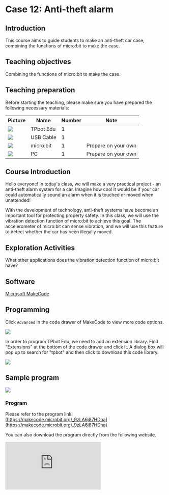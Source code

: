 ﻿---
sidebar_position: 12
sidebar_label: Anti-theft alarm
---

# Case 12: Anti-theft alarm

## Introduction

This course aims to guide students to make an anti-theft car case, combining the functions of micro:bit to make the case.

## Teaching objectives

Combining the functions of micro:bit to make the case.

## Teaching preparation

Before starting the teaching, please make sure you have prepared the following necessary materials:

| Picture | Name | Number | Note |
|---|---|---|---|
| ![](https://wiki-media-ef.oss-cn-hongkong.aliyuncs.com/docs/microbit/microbit-smart-car/microbit-tpbot-edu/TPBot_tianpeng_edu.png)| TPbot Edu | 1 |   |
| ![](https://wiki-media-ef.oss-cn-hongkong.aliyuncs.com/docs/microbit/interesting-case/cutebot-fun-football-game-kit/cases-libraries/images/USB-data-cable.png) | USB Cable | 1 |   |
| ![](https://wiki-media-ef.oss-cn-hongkong.aliyuncs.com/docs/microbit/interesting-case/cutebot-fun-football-game-kit/cases-libraries/images/microbit.png) | micro:bit | 1 | Prepare on your own |
| ![](https://wiki-media-ef.oss-cn-hongkong.aliyuncs.com/docs/microbit/interesting-case/cutebot-fun-football-game-kit/cases-libraries/images/pc.png) | PC | 1 | Prepare on your own |

## Course Introduction

Hello everyone! In today's class, we will make a very practical project - an anti-theft alarm system for a car. Imagine how cool it would be if your car could automatically sound an alarm when it is touched or moved when unattended!

With the development of technology, anti-theft systems have become an important tool for protecting property safety. In this class, we will use the vibration detection function of micro:bit to achieve this goal. The accelerometer of micro:bit can sense vibration, and we will use this feature to detect whether the car has been illegally moved.

## Exploration Activities

What other applications does the vibration detection function of micro:bit have?

## Software

[Microsoft MakeCode](https://makecode.microbit.org/#)

## Programming

Click `Advanced` in the code drawer of MakeCode to view more code options.

![](https://wiki-media-ef.oss-cn-hongkong.aliyuncs.com/docs/microbit/microbit-smart-car/microbit-tpbot/images/TPBot_tianpeng_case_01_02.png)

In order to program TPbot Edu, we need to add an extension library. Find "Extensions" at the bottom of the code drawer and click it. A dialog box will pop up to search for "tpbot" and then click to download this code library.

![](https://wiki-media-ef.oss-cn-hongkong.aliyuncs.com/docs/microbit/microbit-smart-car/microbit-tpbot/images/TPBot_tianpeng_case_01_03.png)

## Sample program

![](https://wiki-media-ef.oss-cn-hongkong.aliyuncs.com/docs/microbit/microbit-smart-car/microbit-tpbot-edu/TPBot_tianpeng_edu_case_12_07.png)

### Program

Please refer to the program link: [https://makecode.microbit.org/_9zLA6j87HDha](https://makecode.microbit.org/_9zLA6j87HDha)

You can also download the program directly from the following website.

<div
    style={{
        position: 'relative',
        paddingBottom: '60%',
        overflow: 'hidden',
    }}
>
    <iframe
        src="https://makecode.microbit.org/_9zLA6j87HDha"
        frameborder="0"
        sandbox="allow-popups allow-forms allow-scripts allow-same-origin"
        style={{
            position: 'absolute',
            width: '100%',
            height: '100%',
        }}
    />
</div>


## Conclusion

When the car vibrates, it will automatically alarm.

## Extended Knowledge

**What other applications does the vibration detection function of micro:bit have? **

The vibration detection function of micro:bit is realized through its built-in three-axis acceleration sensor and can be applied to a variety of creative projects and educational activities. Here are some specific application examples:

1. Small production of sitting behavior training
The vibration detector made by micro:bit can remind people to sit civilized and keep a stable sitting posture. When human body vibration (such as shaking legs and shaking the body) is detected, micro:bit will change from a smiling face to a crying face and make a prompt sound.

2. Game watch
Using the vibration detection function of micro:bit, you can make a game watch, which can display patterns through key switches or vibrations, and play games with friends.

These applications show the diversity and practicality of micro:bit's vibration detection function, and they have broad application prospects in education, entertainment and daily applications. Through these projects, students and enthusiasts can learn the use of sensors, programming logic and the basics of electronic production.
